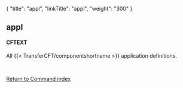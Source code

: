 {
    "title": "appl",
    "linkTitle": "appl",
    "weight": "300"
}<span id="appl"></span>

## appl

#### CFTEXT

All {{< TransferCFT/componentshortname  >}} application definitions.

 

[Return to Command index](../../)
